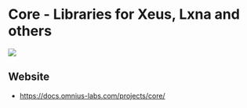 # Core - Libraries for Xeus, Lxna and others

[![](https://github.com/omnius-labs/core/workflows/Builds/badge.svg)](https://github.com/omnius-labs/core/actions)

## Website

+ <https://docs.omnius-labs.com/projects/core/>
